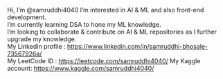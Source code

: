 Hi, I’m @samruddhi4040
I’m interested in AI & ML and also front-end development.                                  
I’m currently learning DSA to hone my ML knowledge.                                                 
I’m looking to collaborate & contribute on AI & ML repositories as I further upgrade my knowledge.                                       
My LinkedIn profile : https://www.linkedin.com/in/samruddhi-bhosale-73567926a/                                               
My LeetCode ID :  https://leetcode.com/samruddhi4040/
My Kaggle account: https://www.kaggle.com/samruddhi4040/
